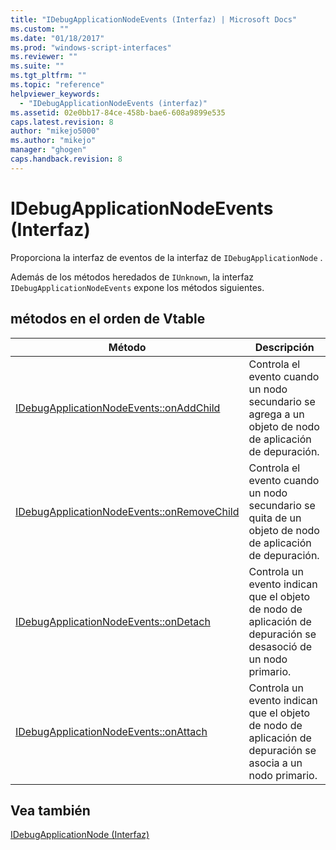 ```yaml
---
title: "IDebugApplicationNodeEvents (Interfaz) | Microsoft Docs"
ms.custom: ""
ms.date: "01/18/2017"
ms.prod: "windows-script-interfaces"
ms.reviewer: ""
ms.suite: ""
ms.tgt_pltfrm: ""
ms.topic: "reference"
helpviewer_keywords: 
  - "IDebugApplicationNodeEvents (interfaz)"
ms.assetid: 02e0bb17-84ce-458b-bae6-608a9899e535
caps.latest.revision: 8
author: "mikejo5000"
ms.author: "mikejo"
manager: "ghogen"
caps.handback.revision: 8
---
```

# IDebugApplicationNodeEvents (Interfaz)
Proporciona la interfaz de eventos de la interfaz de `IDebugApplicationNode` .  
  
 Además de los métodos heredados de `IUnknown`, la interfaz `IDebugApplicationNodeEvents` expone los métodos siguientes.  
  
## métodos en el orden de Vtable  
  
|Método|Descripción|  
|------------|-----------------|  
|[IDebugApplicationNodeEvents::onAddChild](../../winscript/reference/idebugapplicationnodeevents-onaddchild.md)|Controla el evento cuando un nodo secundario se agrega a un objeto de nodo de aplicación de depuración.|  
|[IDebugApplicationNodeEvents::onRemoveChild](../../winscript/reference/idebugapplicationnodeevents-onremovechild.md)|Controla el evento cuando un nodo secundario se quita de un objeto de nodo de aplicación de depuración.|  
|[IDebugApplicationNodeEvents::onDetach](../../winscript/reference/idebugapplicationnodeevents-ondetach.md)|Controla un evento indican que el objeto de nodo de aplicación de depuración se desasoció de un nodo primario.|  
|[IDebugApplicationNodeEvents::onAttach](../../winscript/reference/idebugapplicationnodeevents-onattach.md)|Controla un evento indican que el objeto de nodo de aplicación de depuración se asocia a un nodo primario.|  
  
## Vea también  
 [IDebugApplicationNode \(Interfaz\)](../../winscript/reference/idebugapplicationnode-interface.md)